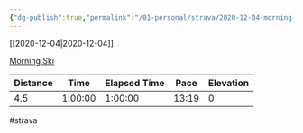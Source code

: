 ```yaml
---
{"dg-publish":true,"permalink":"/01-personal/strava/2020-12-04-morning-ski/"}
---
```



[[2020-12-04\|2020-12-04]]

[Morning Ski](https://www.strava.com/activities/4433310871)

| Distance | Time    | Elapsed Time | Pace  | Elevation |
| -------- | ------- | ------------ | ----- | --------- |
| 4.5      | 1:00:00 | 1:00:00      | 13:19 | 0         |




#strava
